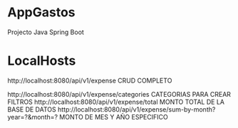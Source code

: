 # AppGastos
Projecto Java  Spring Boot

# LocalHosts
http://localhost:8080/api/v1/expense CRUD COMPLETO

http://localhost:8080/api/v1/expense/categories CATEGORIAS PARA CREAR FILTROS
http://localhost:8080/api/v1/expense/total MONTO TOTAL DE LA BASE DE DATOS
http://localhost:8080/api/v1/expense/sum-by-month?year=?&month=? MONTO DE MES Y AÑO ESPECIFICO